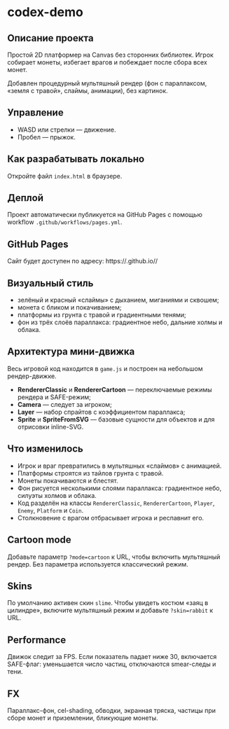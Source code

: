 # codex-demo

## Описание проекта

Простой 2D платформер на Canvas без сторонних библиотек. Игрок собирает монеты, избегает врагов и побеждает после сбора всех монет.

Добавлен процедурный мультяшный рендер (фон с параллаксом, «земля с травой», слаймы, анимации), без картинок.

## Управление

- WASD или стрелки — движение.
- Пробел — прыжок.

## Как разрабатывать локально

Откройте файл `index.html` в браузере.

## Деплой

Проект автоматически публикуется на GitHub Pages с помощью workflow `.github/workflows/pages.yml`.

## GitHub Pages

Сайт будет доступен по адресу: https://<owner>.github.io/<repo>/

## Визуальный стиль

- зелёный и красный «слаймы» с дыханием, миганиями и сквошем;
- монета с бликом и покачиванием;
- платформы из грунта с травой и градиентными тенями;
- фон из трёх слоёв параллакса: градиентное небо, дальние холмы и облака.

## Архитектура мини-движка

Весь игровой код находится в `game.js` и построен на небольшом рендер-движке.

- **RendererClassic** и **RendererCartoon** — переключаемые режимы рендера и SAFE-режим;
- **Camera** — следует за игроком;
- **Layer** — набор спрайтов с коэффициентом параллакса;
- **Sprite** и **SpriteFromSVG** — базовые сущности для объектов и для отрисовки inline-SVG.

## Что изменилось

- Игрок и враг превратились в мультяшных «слаймов» с анимацией.
- Платформы строятся из тайлов грунта с травой.
- Монеты покачиваются и блестят.
- Фон рисуется несколькими слоями параллакса: градиентное небо, силуэты холмов и облака.
- Код разделён на классы `RendererClassic`, `RendererCartoon`, `Player`, `Enemy`, `Platform` и `Coin`.
- Столкновение с врагом отбрасывает игрока и респавнит его.

## Cartoon mode

Добавьте параметр `?mode=cartoon` к URL, чтобы включить мультяшный рендер. Без параметра используется классический режим.

## Skins

По умолчанию активен скин `slime`. Чтобы увидеть костюм «заяц в цилиндре», включите мультяшный режим и добавьте `?skin=rabbit` к URL.

## Performance

Движок следит за FPS. Если показатель падает ниже 30, включается SAFE-флаг: уменьшается число частиц, отключаются smear-следы и тени.

## FX

Параллакс-фон, cel-shading, обводки, экранная тряска, частицы при сборе монет и приземлении, бликующие монеты.
